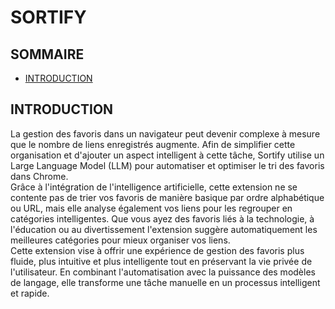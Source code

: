 # SORTIFY

## SOMMAIRE
- [INTRODUCTION](#introduction)

## INTRODUCTION
La gestion des favoris dans un navigateur peut devenir complexe à mesure que le nombre de liens enregistrés augmente. Afin de simplifier cette organisation et d'ajouter un aspect intelligent à cette tâche, Sortify utilise un Large Language Model (LLM) pour automatiser et optimiser le tri des favoris dans Chrome.  
Grâce à l'intégration de l'intelligence artificielle, cette extension ne se contente pas de trier vos favoris de manière basique par ordre alphabétique ou URL, mais elle analyse également vos liens pour les regrouper en catégories intelligentes. Que vous ayez des favoris liés à la technologie, à l'éducation ou au divertissement l'extension suggère automatiquement les meilleures catégories pour mieux organiser vos liens.  
Cette extension vise à offrir une expérience de gestion des favoris plus fluide, plus intuitive et plus intelligente tout en préservant la vie privée de l'utilisateur. En combinant l'automatisation avec la puissance des modèles de langage, elle transforme une tâche manuelle en un processus intelligent et rapide.

